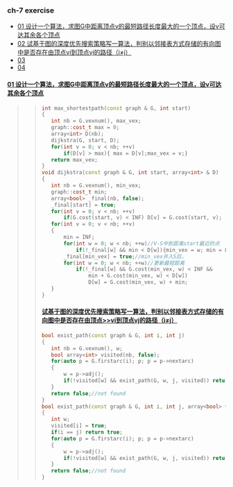 ###  ch-7 exercise<a id="7"></a>
<!--ts-->
* <a href="#01">01 设计一个算法，求图G中距离顶点v的最短路径长度最大的一个顶点，设v可达其余各个顶点</a><br>
* <a href="#02">02 试基于图的深度优先搜索策略写一算法，判别以邻接表方式存储的有向图中是否存在由顶点vi到顶点vj的路径（i≠j）</a><br>
* <a href="#03">03</a><br>
* <a href="#04">04</a><br>
<!--te-->
#### <a href="#7">01 设计一个算法，求图G中距离顶点v的最短路径长度最大的一个顶点，设v可达其余各个顶点</a><a id="01"> </a>
>>```c++
>>int max_shortestpath(const graph & G, int start)
>>{
>>    int nb = G.vexnum(), max_vex;
>>    graph::cost_t max = 0;
>>    array<int> D(nb);
>>    dijkstra(G, start, D);
>>    for(int v = 0; v < nb; ++v)
>>        if(D[v] > max){ max = D[v];max_vex = v;}
>>    return max_vex;
>>}
>>void dijkstra(const graph & G, int start, array<int> & D)
>>{
>>    int nb = G.vexnum(), min_vex;
>>    graph::cost_t min;
>>    array<bool> _final(nb, false);
>>    _final[start] = true;
>>    for(int v = 0; v < nb; ++v)
>>        if(G.cost(start, v) < INF) D[v] = G.cost(start, v);
>>    for(int v = 0; v < nb; ++v)
>>    {
>>        min = INF;
>>        for(int w = 0; w < nb; ++w)//V-S中到距离start最近的点
>>            if(!_final[w] && min < D[w]){min_vex = w; min = D[w];}
>>        _final[min_vex] = true;//min_vex并入S后，
>>        for(int w = 0; w < nb; ++w)//更新最短距离
>>            if(!_final[w] && G.cost(min_vex, w) < INF &&
>>                min + G.cost(min_vex, w) < D[w])
>>                D[w] = G.cost(min_vex, w) + min;
>>    }
>>}
>>```
>>#### <a href="#7">试基于图的深度优先搜索策略写一算法，判别以邻接表方式存储的有向图中是否存在由顶点>>vi到顶点vj的路径（i≠j）</a> <a id="02"> </a>
>>```c++
>>bool exist_path(const graph & G, int i, int j)
>>{
>>    int nb = G.vexnum(), w;
>>    bool array<int> visited(nb, false);
>>    for(auto p = G.firstarc(i); p; p = p->nextarc)
>>    {
>>        w = p->adj();
>>        if(!visited[w] && exist_path(G, w, j, visited)) return true;//found 
>>    }
>>    return false;//not found
>>}
>>bool exist_path(const graph & G, int i, int j, array<bool> visited)
>>{
>>    int w;
>>    visited[i] = true;
>>    if(i == j) return true;
>>    for(auto p = G.firstarc(i); p; p = p->nextarc)
>>    {
>>        w = p->adj();
>>        if(!visited[w] && exist_path(G, w, j, visited)) return true;//found
>>    }
>>    return false;//not found
>>}
>>```